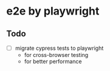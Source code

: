 # e2e by playwright

## Todo

- [ ] migrate cypress tests to playwright
  - for cross-browser testing
  - for better performance
